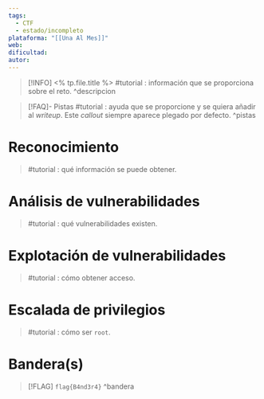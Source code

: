 ```yaml
---
tags:
  - CTF
  - estado/incompleto
plataforma: "[[Una Al Mes]]"
web:
dificultad:
autor:
---
```

> [!INFO] <% tp.file.title %>
>  #tutorial : información que se proporciona sobre el reto.
^descripcion

> [!FAQ]- Pistas
> #tutorial : ayuda que se proporcione y se quiera añadir al *writeup*.
> Este *callout* siempre aparece plegado por defecto.
^pistas

# Reconocimiento

> #tutorial : qué información se puede obtener.

# Análisis de vulnerabilidades

> #tutorial : qué vulnerabilidades existen.
# Explotación de vulnerabilidades

> #tutorial : cómo obtener acceso.

# Escalada de privilegios

> #tutorial : cómo ser `root`.

# Bandera(s)

> [!FLAG] `flag{B4nd3r4}`
^bandera

